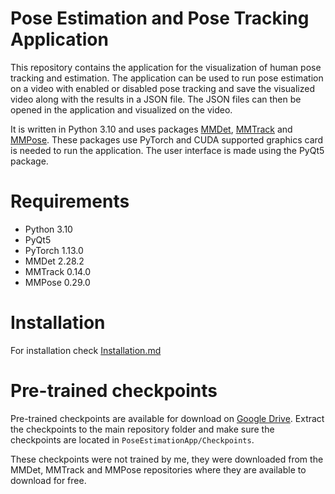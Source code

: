 # Pose Estimation and Pose Tracking Application

This repository contains the application for the visualization of human pose tracking and estimation. The application can be used to run pose estimation on a video with enabled or disabled pose tracking and save the visualized video along with the results in a JSON file. The JSON files can then be opened in the application and visualized on the video.

It is written in Python 3.10 and uses packages [MMDet](https://github.com/open-mmlab/mmdetection), [MMTrack](https://github.com/open-mmlab/mmtracking) and [MMPose](https://github.com/open-mmlab/mmpose). These packages use PyTorch and CUDA supported graphics card is needed to run the application. The user interface is made using the PyQt5 package.

# Requirements
- Python 3.10
- PyQt5
- PyTorch 1.13.0
- MMDet 2.28.2
- MMTrack 0.14.0
- MMPose 0.29.0

# Installation
For installation check [Installation.md](Installation.md)

# Pre-trained checkpoints
Pre-trained checkpoints are available for download on [Google Drive](). Extract the checkpoints to the main repository folder and make sure the checkpoints are located in `PoseEstimationApp/Checkpoints`.

These checkpoints were not trained by me, they were downloaded from the MMDet, MMTrack and MMPose repositories where they are available to download for free.
